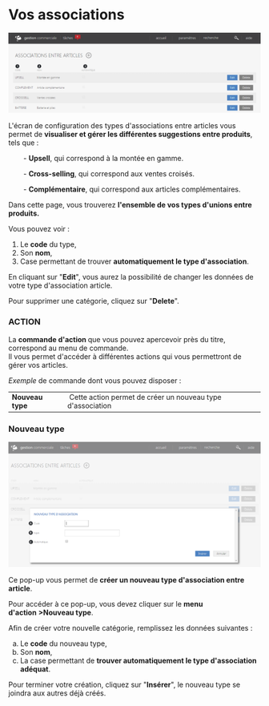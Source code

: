 # Vos associations


![index-1](images/index-1.png)


<p>L'&eacute;cran de configuration des&nbsp;types d'associations entre articles vous permet de&nbsp;<strong>visualiser et g&eacute;rer les diff&eacute;rentes suggestions entre produits</strong>, tels que :</p>
<p style="padding-left: 30px;">- <strong>Upsell</strong>, qui correspond &agrave; la mont&eacute;e en gamme.</p>
<p style="padding-left: 30px;">- <strong>Cross-selling</strong>, qui correspond aux ventes crois&eacute;s.</p>
<p style="padding-left: 30px;">- <strong>Compl&eacute;mentaire</strong>, qui correspond aux articles compl&eacute;mentaires.</p>
<p>Dans cette page, vous trouverez&nbsp;<strong>l'ensemble de vos types d'unions entre produits.</strong></p>
<p>Vous pouvez voir :</p>
<ol>
<li>Le <strong>code</strong> du type,</li>
<li>Son <strong>nom</strong>,</li>
<li>Case permettant de trouver <strong>automatiquement le type d'association</strong>.</li>
</ol>
<p>En cliquant sur "<strong>Edit</strong>", vous aurez la possibilit&eacute; de changer les donn&eacute;es de votre type d'association article.</p>
<p>Pour supprimer une cat&eacute;gorie, cliquez sur "<strong>Delete</strong>".</p>
<h3>ACTION</h3>
<p>La&nbsp;<strong>commande d'action&nbsp;</strong>que vous pouvez apercevoir pr&egrave;s du titre, correspond au menu de commande.<br />Il vous&nbsp;permet d'acc&eacute;der &agrave; diff&eacute;rentes actions qui vous permettront de g&eacute;rer vos articles.</p>
<p><em>Exemple&nbsp;</em>de commande dont vous pouvez disposer :</p>
<table>
<tbody>
<tr>
<td><strong>Nouveau type&nbsp;</strong></td>
<td>&nbsp;Cette action permet de cr&eacute;er un nouveau type d'association&nbsp;</td>
</tr>
</tbody>
</table>
<h3>Nouveau type</h3>


![index-2](images/index-2.png)


<p>Ce&nbsp;pop-up&nbsp;vous permet de&nbsp;<strong>cr&eacute;er un nouveau type d'association entre article</strong>.</p>
<p>Pour acc&eacute;der &agrave; ce pop-up, vous devez cliquer sur le <strong>menu d'action</strong>&nbsp;<strong>&gt;Nouveau type</strong>.</p>
<p>Afin de cr&eacute;er votre nouvelle cat&eacute;gorie, remplissez les donn&eacute;es suivantes :</p>
<ol type="a">
<li>Le <strong>code</strong> du nouveau type,</li>
<li>Son <strong>nom</strong>,</li>
<li>La case permettant de <strong>trouver automatiquement le type d'association ad&eacute;quat</strong>.</li>
</ol>
<p>Pour terminer votre cr&eacute;ation, cliquez sur "<strong>Ins&eacute;rer</strong>", le nouveau type se joindra aux autres d&eacute;j&agrave; cr&eacute;&eacute;s.</p>
<p>&nbsp;</p>

